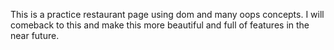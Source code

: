 This is a practice restaurant page using dom and many oops concepts. I will comeback to this and make this more beautiful and full of features in the near future.
